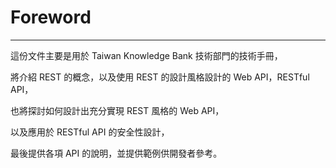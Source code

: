 # Foreword

---

這份文件主要是用於 Taiwan Knowledge Bank 技術部門的技術手冊，

將介紹 REST 的概念，以及使用 REST 的設計風格設計的 Web API，RESTful API，

也將探討如何設計出充分實現 REST 風格的 Web API，

以及應用於 RESTful API 的安全性設計，

最後提供各項 API 的說明，並提供範例供開發者參考。 

